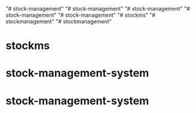 "# stock-management" 
"# stock-management" 
"# stock-management" 
"# stock-management" 
"# stock-management" 
"# stockms" 
"# stockmanagement" 
"# stockmanagement" 
# stockms
# stock-management-system
# stock-management-system
